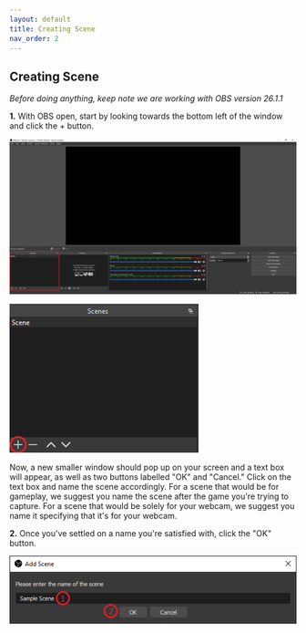 ```yaml
---
layout: default
title: Creating Scene
nav_order: 2
---
```


## Creating Scene

*Before doing anything, keep note we are working with OBS version 26.1.1*

**1.** With OBS open, start by looking towards the bottom left of the window and click the + button.

![OBS Scenes Window](https://github.com/pazcharles02/OBS-and-Twitch-Livestreaming/blob/gh-pages/assets/images/highlight_scene_window.png?raw=true "OBS Scenes Window")

![OBS Add Scene Button](https://github.com/pazcharles02/OBS-and-Twitch-Livestreaming/blob/gh-pages/assets/images/highlight_plus_button.png?raw=true "OBS Add Scene Button")

Now, a new smaller window should pop up on your screen and a text box will appear, as well as two buttons labelled "OK" and "Cancel." Click on the text box and name the scene accordingly. For a scene that would be for gameplay, we suggest you name the scene after the game you're trying to capture. For a scene that would be solely for your webcam, we suggest you name it specifying that it's for your webcam. 

**2.** Once you've settled on a name you're satisfied with, click the "OK" button.

![OBS Naming Scene](https://github.com/pazcharles02/OBS-and-Twitch-Livestreaming/blob/gh-pages/assets/images/naming_scene.png?raw=true "OBS Naming Scene")
